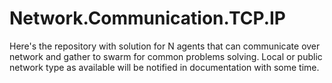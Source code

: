 # Network.Communication.TCP.IP
Here's the repository with solution for N agents that can communicate over network and gather to swarm for common problems solving. Local or public network type as available will be notified in documentation with some time.
